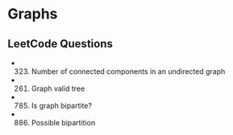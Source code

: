 # Graphs

## LeetCode Questions

- 323. Number of connected components in an undirected graph
- 261. Graph valid tree
- 785. Is graph bipartite?
- 886. Possible bipartition
